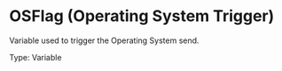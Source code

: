 # OSFlag (Operating System Trigger)

Variable used to trigger the Operating System send.

Type: Variable
